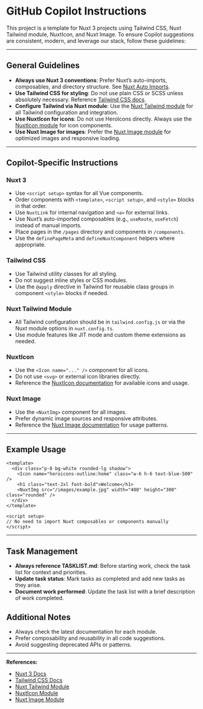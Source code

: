# GitHub Copilot Instructions

This project is a template for Nuxt 3 projects using Tailwind CSS, Nuxt Tailwind module, NuxtIcon, and Nuxt Image. To ensure Copilot suggestions are consistent, modern, and leverage our stack, follow these guidelines:

---

## General Guidelines

- **Always use Nuxt 3 conventions**: Prefer Nuxt’s auto-imports, composables, and directory structure. See [Nuxt Auto Imports](https://nuxt.com/docs/guide/concepts/auto-imports).
- **Use Tailwind CSS for styling**: Do not use plain CSS or SCSS unless absolutely necessary. Reference [Tailwind CSS docs](https://tailwindcss.com/).
- **Configure Tailwind via Nuxt module**: Use the [Nuxt Tailwind module](https://nuxt.com/modules/tailwindcss) for all Tailwind configuration and integration.
- **Use NuxtIcon for icons**: Do not use HeroIcons directly. Always use the [NuxtIcon module](https://nuxt.com/modules/icon) for icon components.
- **Use Nuxt Image for images**: Prefer the [Nuxt Image module](https://nuxt.com/modules/image) for optimized images and responsive loading.

---

## Copilot-Specific Instructions

### Nuxt 3

- Use `<script setup>` syntax for all Vue components.
- Order components with `<template>`, `<script setup>`, and `<style>` blocks in that order.
- Use `NuxtLink` for internal navigation and `<a>` for external links.
- Use Nuxt’s auto-imported composables (e.g., `useRoute`, `useFetch`) instead of manual imports.
- Place pages in the `/pages` directory and components in `/components`.
- Use the `definePageMeta` and `defineNuxtComponent` helpers where appropriate.

### Tailwind CSS

- Use Tailwind utility classes for all styling.
- Do not suggest inline styles or CSS modules.
- Use the `@apply` directive in Tailwind for reusable class groups in component `<style>` blocks if needed.

### Nuxt Tailwind Module

- All Tailwind configuration should be in `tailwind.config.js` or via the Nuxt module options in `nuxt.config.ts`.
- Use module features like JIT mode and custom theme extensions as needed.

### NuxtIcon

- Use the `<Icon name="..." />` component for all icons.
- Do not use `<svg>` or external icon libraries directly.
- Reference the [NuxtIcon documentation](https://nuxt.com/modules/icon) for available icons and usage.

### Nuxt Image

- Use the `<NuxtImg>` component for all images.
- Prefer dynamic image sources and responsive attributes.
- Reference the [Nuxt Image documentation](https://nuxt.com/modules/image) for usage patterns.

---

## Example Usage

```vue
<template>
  <div class="p-8 bg-white rounded-lg shadow">
    <Icon name="heroicons-outline:home" class="w-6 h-6 text-blue-500" />
    <h1 class="text-2xl font-bold">Welcome</h1>
    <NuxtImg src="/images/example.jpg" width="400" height="300" class="rounded" />
  </div>
</template>

<script setup>
// No need to import Nuxt composables or components manually
</script>
```

---

## Task Management

- **Always reference TASKLIST.md**: Before starting work, check the task list for context and priorities.
- **Update task status**: Mark tasks as completed and add new tasks as they arise.
- **Document work performed**: Update the task list with a brief description of work completed.

## Additional Notes

- Always check the latest documentation for each module.
- Prefer composability and reusability in all code suggestions.
- Avoid suggesting deprecated APIs or patterns.

---

**References:**
- [Nuxt 3 Docs](https://nuxt.com/docs/guide/concepts/auto-imports)
- [Tailwind CSS Docs](https://tailwindcss.com/)
- [Nuxt Tailwind Module](https://nuxt.com/modules/tailwindcss)
- [NuxtIcon Module](https://nuxt.com/modules/icon)
- [Nuxt Image Module](https://nuxt.com/modules/image)